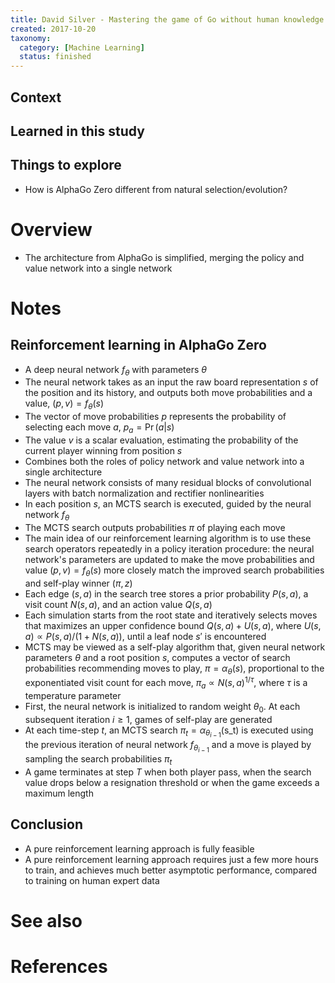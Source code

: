 ```yaml
---
title: David Silver - Mastering the game of Go without human knowledge (2017)
created: 2017-10-20
taxonomy:
  category: [Machine Learning]
  status: finished
---
```


## Context

## Learned in this study

## Things to explore
* How is AlphaGo Zero different from natural selection/evolution?

# Overview
* The architecture from AlphaGo is simplified, merging the policy and value network into a single network

# Notes
## Reinforcement learning in AlphaGo Zero
* A deep neural network $f_\theta$ with parameters $\theta$
* The neural network takes as an input the raw board representation $s$ of the position and its history, and outputs both move probabilities and a value, $(p, v) = f_\theta(s)$
* The vector of move probabilities $p$ represents the probability of selecting each move $a$, $p_a = \Pr(a|s)$
* The value $v$ is a scalar evaluation, estimating the probability of the current player winning from position $s$
* Combines both the roles of policy network and value network into a single architecture
* The neural network consists of many residual blocks of convolutional layers with batch normalization and rectifier nonlinearities
* In each position $s$, an MCTS search is executed, guided by the neural network $f_\theta$
* The MCTS search outputs probabilities $\pi$ of playing each move
* The main idea of our reinforcement learning algorithm is to use these search operators repeatedly in a policy iteration procedure: the neural network's parameters are updated to make the move probabilities and value $(p, v) = f_\theta(s)$ more closely match the improved search probabilities and self-play winner $(\pi, z)$ 
* Each edge $(s, a)$ in the search tree stores a prior probability $P(s, a)$, a visit count $N(s, a)$, and an action value $Q(s, a)$
* Each simulation starts from the root state and iteratively selects moves that maximizes an upper confidence bound $Q(s, a) + U(s, a)$, where $U(s, a) \propto P(s, a) / (1 + N(s, a))$, until a leaf node $s'$ is encountered
* MCTS may be viewed as a self-play algorithm that, given neural network parameters $\theta$ and a root position $s$, computes a vector of search probabilities recommending moves to play, $\pi = \alpha_\theta(s)$, proportional to the exponentiated visit count for each move, $\pi_a \propto N(s, a)^{1/\tau}$, where $\tau$ is a temperature parameter
* First, the neural network is initialized to random weight $\theta_0$. At each subsequent iteration $i \ge 1$, games of self-play are generated
* At each time-step $t$, an MCTS search $\pi_t = \alpha_{\theta_{i-1}}$(s_t) is executed using the previous iteration of neural network $f_{\theta_{i-1}}$ and a move is played by sampling the search probabilities $\pi_t$
* A game terminates at step $T$ when both player pass, when the search value drops below a resignation threshold or when the game exceeds a maximum length

## Conclusion
* A pure reinforcement learning approach is fully feasible
* A pure reinforcement learning approach requires just a few more hours to train, and achieves much better asymptotic performance, compared to training on human expert data

# See also

# References
